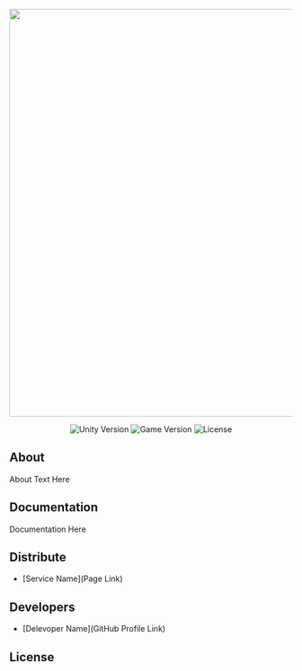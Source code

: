 <p align="center">
      <img src="https://yandex.ru/images/search?from=tabbar&text=hangman&pos=0&img_url=http%3A%2F%2Fskyteach.ru%2Fwp-content%2Fuploads%2F2019%2F12%2FHangman.jpg&rpt=simage&lr=213" width="726">
</p>

<p align="center">
   <img src="" alt="Unity Version">
   <img src="" alt="Game Version">
   <img src="" alt="License">
</p>

## About

About Text Here

## Documentation

Documentation Here

## Distribute

- [Service Name](Page Link)


## Developers

- [Delevoper Name](GitHub Profile Link)

## License
